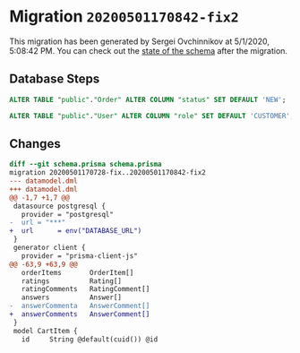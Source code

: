 # Migration `20200501170842-fix2`

This migration has been generated by Sergei Ovchinnikov at 5/1/2020, 5:08:42 PM.
You can check out the [state of the schema](./schema.prisma) after the migration.

## Database Steps

```sql
ALTER TABLE "public"."Order" ALTER COLUMN "status" SET DEFAULT 'NEW';

ALTER TABLE "public"."User" ALTER COLUMN "role" SET DEFAULT 'CUSTOMER';
```

## Changes

```diff
diff --git schema.prisma schema.prisma
migration 20200501170728-fix..20200501170842-fix2
--- datamodel.dml
+++ datamodel.dml
@@ -1,7 +1,7 @@
 datasource postgresql {
   provider = "postgresql"
-  url = "***"
+  url      = env("DATABASE_URL")
 }
 generator client {
   provider = "prisma-client-js"
@@ -63,9 +63,9 @@
   orderItems       OrderItem[]
   ratings          Rating[]
   ratingComments   RatingComment[]
   answers          Answer[]
-  answerCommenta   AnswerComment[]
+  answerComments   AnswerComment[]
 }
 model CartItem {
   id     String @default(cuid()) @id
```


